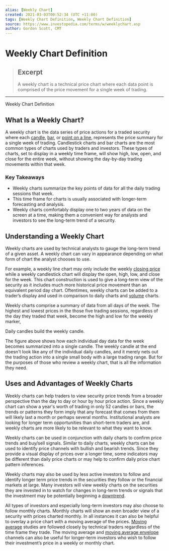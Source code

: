 ```yaml
---
alias: [Weekly Chart]
created: 2021-03-03T00:52:34 (UTC +11:00)
tags: [Weekly Chart Definition, Weekly Chart Definition]
source: https://www.investopedia.com/terms/w/weeklychart.asp
author: Gordon Scott, CMT
---
```


# Weekly Chart Definition

> ## Excerpt
> A weekly chart is a technical price chart where each data point is comprised of the price movement for a single week of trading.

---

Weekly Chart Definition
## What Is a Weekly Chart?

A weekly chart is the data series of price actions for a traded security where each [candle](https://www.investopedia.com/trading/candlestick-charting-what-is-it/), [bar](https://www.investopedia.com/terms/b/barchart.asp), or [point on a line](https://www.investopedia.com/terms/l/linechart.asp), represents the price summary for a single week of trading. Candlestick charts and bar charts are the most common types of charts used by traders and investors. These types of charts, set to display in a weekly time frame, will show high, low, open, and close for the entire week, without showing the day-by-day trading movements within that week.

### Key Takeaways

-   Weekly charts summarize the key points of data for all the daily trading sessions that week.
-   This time frame for charts is usually associated with longer-term forecasting and analysis.
-   Weekly charts comfortably display one to two years of data on the screen at a time, making them a convenient way for analysts and investors to see the long-term trend of a security.

## Understanding a Weekly Chart

Weekly charts are used by technical analysts to gauge the long-term trend of a given asset. A weekly chart can vary in appearance depending on what form of chart the analyst chooses to use.

For example, a weekly line chart may only include the weekly [closing price](https://www.investopedia.com/terms/c/closingprice.asp) while a weekly candlestick chart will display the open, high, low, and close for the week. This chart construction is used to give a long-term view of the security as it includes much more historical price movement than an equivalent period day chart. Oftentimes, weekly charts can be added to a trader’s display and used in comparison to daily charts and [volume](https://www.investopedia.com/terms/v/volume.asp) charts.

Weekly charts comprise a summary of data from all days of the week. The highest and lowest prices in the those five trading sessions, regardless of the day they traded that week, become the high and low for the weekly marker,

Daily candles build the weekly candle.

The figure above shows how each individual day data for the week becomes summarized into a single candle. The weekly candle at the end doesn't look like any of the individual daily candles, and it merely nets out the trading action into a single small body with a large trading range. But for the purposes of those who review a weekly chart, that is all the information they need.

## Uses and Advantages of Weekly Charts

Weekly charts can help traders to view security price trends from a broader perspective than the day to day or hour by hour price action. Since a weekly chart can show a year's worth of trading in only 52 candles or bars, the trends or patterns they form imply that any forecast that comes from them will likely last a month or perhaps several months. Institutional analysts are looking for longer term opportunities than short-term traders are, and weekly charts are more likely to be relevant to what they want to know.

Weekly charts can be used in conjunction with daily charts to confirm price trends and buy/sell signals. Similar to daily charts, weekly charts can be used to identify price channels with bullish and bearish trends. Since they provide a visual display of prices over a longer time, some indicators may be different than daily price charts or may help to confirm daily price chart pattern inferences.

Weekly charts may also be used by less active investors to follow and identify longer term price trends in the securities they follow or the financial markets at large. Many investors will view weekly charts on the securities they are invested in to watch for changes in long-term trends or signals that the investment may be potentially beginning a [downtrend](https://www.investopedia.com/terms/d/downtrend.asp).

All types of investors and especially long-term investors may also choose to follow monthly charts. Monthly charts will show an even broader view of a security with prices charted monthly. In all instances it can also be helpful to overlay a price chart with a moving average of the prices. [Moving average](https://www.investopedia.com/terms/m/movingaverage.asp) studies are followed closely by technical traders regardless of the time frame they trade. The moving average and [moving average envelope](https://www.investopedia.com/articles/trading/08/moving-average-envelope.asp) channels can also be useful for longer-term investors who wish to follow their investment’s price in a weekly or monthly chart.
